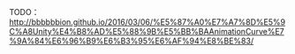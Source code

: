 TODO：http://bbbbbbion.github.io/2016/03/06/%E5%87%A0%E7%A7%8D%E5%9C%A8Unity%E4%B8%AD%E5%88%9B%E5%BB%BAAnimationCurve%E7%9A%84%E6%96%B9%E6%B3%95%E6%AF%94%E8%BE%83/